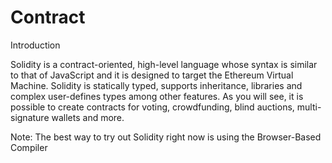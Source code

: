 # Contract

Introduction

Solidity is a contract-oriented, high-level language whose syntax is similar to that of JavaScript and it is designed to
target the Ethereum Virtual Machine.
Solidity is statically typed, supports inheritance, libraries and complex user-defines types among other features.
As you will see, it is possible to create contracts for voting, crowdfunding, blind auctions, multi-signature wallets and
more.


Note: The best way to try out Solidity right now is using the Browser-Based Compiler
